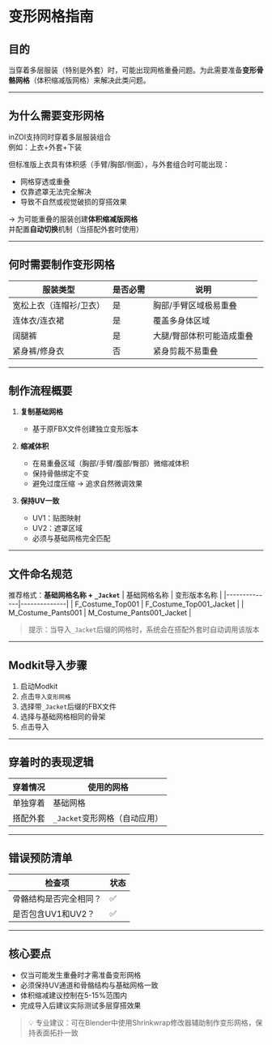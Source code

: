 # 变形网格指南

## 目的
当穿着多层服装（特别是外套）时，可能出现网格重叠问题。为此需要准备**变形骨骼网格**（体积缩减版网格）来解决此类问题。

---

## 为什么需要变形网格
inZOI支持同时穿着多层服装组合  
例如：上衣+外套+下装  

但标准版上衣具有体积感（手臂/胸部/侧面），与外套组合时可能出现：
- 网格穿透或重叠
- 仅靠遮罩无法完全解决
- 导致不自然或视觉破损的穿搭效果

→ 为可能重叠的服装创建**体积缩减版网格**  
并配置**自动切换**机制（当搭配外套时使用）

---

## 何时需要制作变形网格
| 服装类型 | 是否必需 | 说明 |
|----------|----------|------|
| 宽松上衣（连帽衫/卫衣） | 是 | 胸部/手臂区域极易重叠 |
| 连体衣/连衣裙 | 是 | 覆盖多身体区域 |
| 阔腿裤 | 是 | 大腿/臀部体积可能造成重叠 |
| 紧身裤/修身衣 | 否 | 紧身剪裁不易重叠 |

---

## 制作流程概要
1. **复制基础网格**  
   - 基于原FBX文件创建独立变形版本

2. **缩减体积**  
   - 在易重叠区域（胸部/手臂/腹部/臀部）微缩减体积  
   - 保持骨骼绑定不变  
   - 避免过度压缩 → 追求自然微调效果

3. **保持UV一致**  
   - UV1：贴图映射  
   - UV2：遮罩区域  
   - 必须与基础网格完全匹配

---

## 文件命名规范
推荐格式：**基础网格名称 + `_Jacket`**
| 基础网格名称 | 变形版本名称 |
|--------------|--------------|
| F_Costume_Top001 | F_Costume_Top001_Jacket |
| M_Costume_Pants001 | M_Costume_Pants001_Jacket |

> 提示：当导入`_Jacket`后缀的网格时，系统会在搭配外套时自动调用该版本

---

## Modkit导入步骤
1. 启动Modkit
2. 点击`导入变形网格`
3. 选择带`_Jacket`后缀的FBX文件
4. 选择与基础网格相同的骨架
5. 点击导入

---

## 穿着时的表现逻辑
| 穿着情况 | 使用的网格 |
|----------|------------|
| 单独穿着 | 基础网格 |
| 搭配外套 | `_Jacket`变形网格（自动应用） |

---

## 错误预防清单
| 检查项 | 状态 |
|--------|------|
| 骨骼结构是否完全相同？ | ✅ |
| 是否包含UV1和UV2？ | ✅ |

---

## 核心要点
- 仅当可能发生重叠时才需准备变形网格
- 必须保持UV通道和骨骼结构与基础网格一致
- 体积缩减建议控制在5-15%范围内
- 完成导入后建议实际测试多层穿搭效果

> 💡 专业建议：可在Blender中使用Shrinkwrap修改器辅助制作变形网格，保持表面拓扑一致